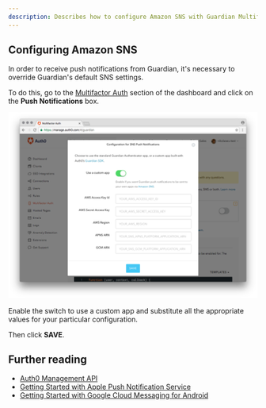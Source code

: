 ```yaml
---
description: Describes how to configure Amazon SNS with Guardian Multifactor
---
```


## Configuring Amazon SNS 

In order to receive push notifications from Guardian, it's necessary to override Guardian's default SNS settings.

To do this, go to the [Multifactor Auth](${manage_url}/#/guardian) section of the dashboard and click on the **Push Notifications** box.

![](/media/articles/mfa/push-notification-config.png)

Enable the switch to use a custom app and substitute all the appropriate values for your particular configuration.

Then click **SAVE**.

## Further reading

* [Auth0 Management API](/api/management/v2)
* [Getting Started with Apple Push Notification Service](https://docs.aws.amazon.com/sns/latest/dg/mobile-push-apns.html)
* [Getting Started with Google Cloud Messaging for Android](https://docs.aws.amazon.com/sns/latest/dg/mobile-push-gcm.html)
